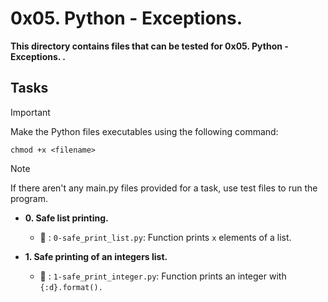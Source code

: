 # 0x05. Python - Exceptions.

**This directory contains files that can be tested for 0x05. Python - Exceptions. .**

## Tasks

> [!IMPORTANT]
> Make the Python files executables using the following command:

`chmod +x <filename>`

> [!NOTE]
> If there aren't any main.py files provided for a task, use test files to run the program.


- **0. Safe list printing.**

   - :file_folder: : `0-safe_print_list.py`: Function prints `x` elements of a list.

- **1. Safe printing of an integers list.**

   - :file_folder: : `1-safe_print_integer.py`: Function prints an integer with `{:d}.format().`
